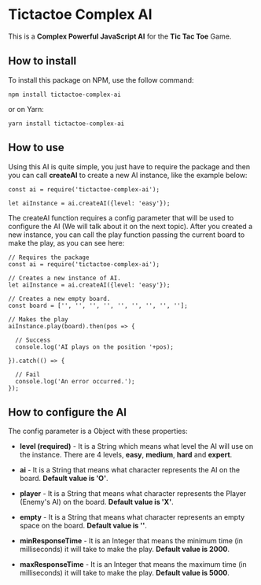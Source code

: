 # Tictactoe Complex AI

This is a **Complex Powerful JavaScript AI** for the **Tic Tac Toe** Game. 

## How to install

To install this package on NPM, use the follow command:
```
npm install tictactoe-complex-ai
```
or on Yarn:
```
yarn install tictactoe-complex-ai
```

## How to use

Using this AI is quite simple, you just have to require the package and then you can call **createAI** to create a new AI instance, like the example below:
```
const ai = require('tictactoe-complex-ai');

let aiInstance = ai.createAI({level: 'easy'});
```
The createAI function requires a config parameter that will be used to configure the AI (We will talk about it on the next topic). After you created a new instance, you can call the play function passing the current board to make the play, as you can see here:
```
// Requires the package
const ai = require('tictactoe-complex-ai');

// Creates a new instance of AI.
let aiInstance = ai.createAI({level: 'easy'});

// Creates a new empty board.
const board = ['', '', '', '', '', '', '', '', ''];

// Makes the play
aiInstance.play(board).then(pos => {

  // Success
  console.log('AI plays on the position '+pos);
  
}).catch(() => {

  // Fail
  console.log('An error occurred.');
});
```
## How to configure the AI

The config parameter is a Object with these properties:

* **level (required)** - It is a String which means what level the AI will use on the instance. There are 4 levels, **easy**, **medium**, **hard** and **expert**.

* **ai** - It is a String that means what character represents the AI on the board. **Default value is 'O'**.

* **player** - It is a String that means what character represents the Player (Enemy's AI) on the board. **Default value is 'X'**.

* **empty** - It is a String that means what character represents an empty space on the board. **Default value is ''**.

* **minResponseTime** - It is an Integer that means the minimum time (in milliseconds) it will take to make the play. **Default value is 2000**.

* **maxResponseTime** - It is an Integer that means the maximum time (in milliseconds) it will take to make the play. **Default value is 5000**.
